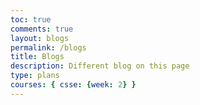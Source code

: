 ```yaml
---
toc: true
comments: true
layout: blogs
permalink: /blogs
title: Blogs
description: Different blog on this page
type: plans
courses: { csse: {week: 2} }
---
```



